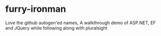 furry-ironman
=============

Love the github autogen'ed names, A walkthrough demo of ASP.NET, EF and JQuery while following along with pluralsight